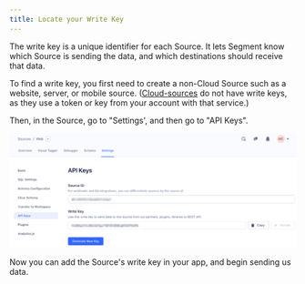 ```yaml
---
title: Locate your Write Key
---
```


The write key is a unique identifier for each Source. It lets Segment know which Source is sending the data, and which destinations should receive that data.

To find a  write key, you first need to create a non-Cloud Source such as a website, server, or mobile source. ([Cloud-sources](/docs/connections/sources/about-cloud-sources/) do not have write keys, as they use a token or key from your account with that service.)

Then, in the Source, go to "Settings', and then go to "API Keys".

![Screenshot showing the Settings page of a web source, with the API Keys tab selected.](images/find_writekey.png)

Now you can add the Source's write key in your app, and begin sending us data.
